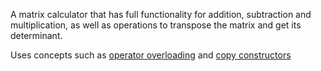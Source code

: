 A matrix calculator that has full functionality for addition, subtraction and multiplication, as well as operations to transpose the matrix and get its determinant.

Uses concepts such as [operator overloading](https://en.cppreference.com/w/cpp/language/operators) and [copy constructors](https://www.learncpp.com/cpp-tutorial/introduction-to-the-copy-constructor/)
